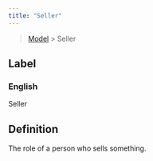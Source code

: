 ```yaml
---
title: "Seller"
---
```


> [Model](../../) > Seller

## Label

### English
Seller


## Definition
The role of a person who sells something. 


    
